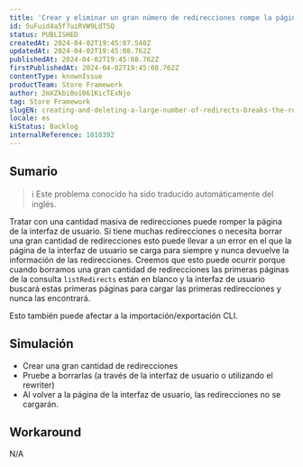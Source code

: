 ```yaml
---
title: 'Crear y eliminar un gran número de redirecciones rompe la página de redirecciones.'
id: 5uFuid4a5f7uiRVW9LdT5Q
status: PUBLISHED
createdAt: 2024-04-02T19:45:07.540Z
updatedAt: 2024-04-02T19:45:08.762Z
publishedAt: 2024-04-02T19:45:08.762Z
firstPublishedAt: 2024-04-02T19:45:08.762Z
contentType: knownIssue
productTeam: Store Framework
author: 2mXZkbi0oi061KicTExNjo
tag: Store Framework
slugEN: creating-and-deleting-a-large-number-of-redirects-breaks-the-redirects-page
locale: es
kiStatus: Backlog
internalReference: 1010392
---
```


## Sumario

>ℹ️ Este problema conocido ha sido traducido automáticamente del inglés.


Tratar con una cantidad masiva de redirecciones puede romper la página de la interfaz de usuario. Si tiene muchas redirecciones o necesita borrar una gran cantidad de redirecciones esto puede llevar a un error en el que la página de la interfaz de usuario se carga para siempre y nunca devuelve la información de las redirecciones. Creemos que esto puede ocurrir porque cuando borramos una gran cantidad de redirecciones las primeras páginas de la consulta `listRedirects` están en blanco y la interfaz de usuario buscará estas primeras páginas para cargar las primeras redirecciones y nunca las encontrará.

Esto también puede afectar a la importación/exportación CLI.


##

## Simulación



- Crear una gran cantidad de redirecciones
- Pruebe a borrarlas (a través de la interfaz de usuario o utilizando el rewriter)
- Al volver a la página de la interfaz de usuario, las redirecciones no se cargarán.



## Workaround


N/A





